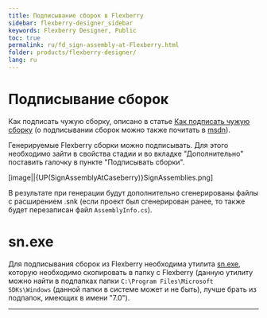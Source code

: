```yaml
---
title: Подписывание сборок в Flexberry
sidebar: flexberry-designer_sidebar
keywords: Flexberry Designer, Public
toc: true
permalink: ru/fd_sign-assembly-at-Flexberry.html
folder: products/flexberry-designer/
lang: ru
---
```

# Подписывание сборок
Как подписать чужую сборку, описано в статье [Как подписать чужую сборку](прикладные-системы_assembly--signing--without--code.html) (о подписывании сборок можно также почитать в [msdn](http://msdn.microsoft.com/ru-ru/library/xwb8f617%28v=vs.90%29.aspx)). 

Генерируемые Flexberry сборки можно подписывать. Для этого необходимо зайти в свойства стадии и во вкладке "Дополнительно" поставить галочку в пункте "Подписывать сборки".



[image||{UP(SignAssemblyAtCaseberry)}SignAssemblies.png]



В результате при генерации будут дополнительно сгенерированы файлы с расширением .snk (если проект был сгенерирован ранее, то также будет перезаписан файл `AssemblyInfo.cs`).

# sn.exe
Для подписывания сборок из Flexberry необходима утилита [sn.exe](http://msdn.microsoft.com/en-us/library/k5b5tt23%28v=vs.71%29.aspx), которую необходимо скопировать в папку с Flexberry (данную утилиту можно найти в подпапках папки `C:\Program Files\Microsoft SDKs\Windows` (данной папки в системе может и не быть), лучше брать из подпапок, имеющих в имени "7.0").

----